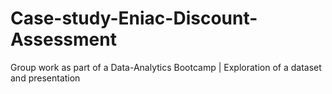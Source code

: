 # Case-study-Eniac-Discount-Assessment
Group work as part of a Data-Analytics Bootcamp | Exploration of a dataset and presentation
